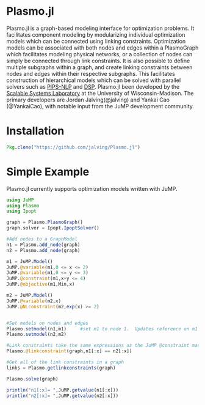 # Plasmo.jl
Plasmo.jl is a graph-based modeling interface for optimization problems.  It facilitates component modeling by modularizing individual optimization models which can be connected using linking constraints.  Optimization models can be associated with both nodes and edges within a PlasmoGraph which facilitates modeling physical networks, or a collection of nodes can simply be connected through link constraints.  It is also possible to define multiple subgraphs within a graph, and create linking constraints between nodes and edges within their respective subgraphs.  This facilitates construction of hierarchical models which can be solved with parallel solvers such as [PIPS-NLP](https://github.com/Argonne-National-Laboratory/PIPS/tree/master/PIPS-NLP) and [DSP](https://github.com/Argonne-National-Laboratory/DSP).
Plasmo.jl been developed by the [Scalable Systems Laboratory](http://zavalab.engr.wisc.edu/) at the University of Wisconsin-Madison.
The primary developers are Jordan Jalving(@jalving) and Yankai Cao (@YankaiCao), with notable input from the JuMP development community.

# Installation

```julia
Pkg.clone("https://github.com/jalving/Plasmo.jl")
```

# Simple Example

Plasmo.jl currently supports optimization models written with JuMP.

```julia
using JuMP
using Plasmo
using Ipopt

graph = Plasmo.PlasmoGraph()
graph.solver = Ipopt.IpoptSolver()

#Add nodes to a GraphModel
n1 = Plasmo.add_node(graph)
n2 = Plasmo.add_node(graph)

m1 = JuMP.Model()
JuMP.@variable(m1,0 <= x <= 2)
JuMP.@variable(m1,0 <= y <= 3)
JuMP.@constraint(m1,x+y <= 4)
JuMP.@objective(m1,Min,x)

m2 = JuMP.Model()
JuMP.@variable(m2,x)
JuMP.@NLconstraint(m2,exp(x) >= 2)


#Set models on nodes and edges
Plasmo.setmodel(n1,m1)     #set m1 to node 1.  Updates reference on m1
Plasmo.setmodel(n2,m2)

#Link constraints take the same expressions as the JuMP @constraint macro
Plasmo.@linkconstraint(graph,n1[:x] == n2[:x])

#Get all of the link constraints in a graph
links = Plasmo.getlinkconstraints(graph)

Plasmo.solve(graph)

println("n1[:x]= ",JuMP.getvalue(n1[:x]))
println("n2[:x]= ",JuMP.getvalue(n2[:x]))
```
